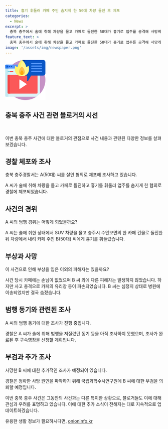 ```yaml
---
title: 흉기 휘둘러 카페 주인 숨지게 한 50대 차량 돌진 후 체포
categories:
  - News
excerpt: >
  충북 충주에서 술에 취해 차량을 몰고 카페로 돌진한 50대가 흉기로 업주를 공격해 사망케 한 사건이 발생했습니다. A씨는 살인 혐의로 경찰에 체포됐으며, 술에 취한 채 차량을 몰고 카페에 들어가 흉기를 휘두른 혐의를 받고 있습니다. A씨와 피해자 B씨는 연인 관계였으며, 사건 당시 다른 피해자는 없었으나 카페는 파손됐습니다. 경찰은 사망 원인을 조사 중이며, A씨의 동기와 구속 여부를 조사 중에 있습니다.
feature_text: >
  충북 충주에서 술에 취해 차량을 몰고 카페로 돌진한 50대가 흉기로 업주를 공격해 사망케 한 사건이 발생했습니다. A씨는 살인 혐의로 경찰에 체포됐으며, 술에 취한 채 차량을 몰고 카페에 들어가 흉기를 휘두른 혐의를 받고 있습니다. A씨와 피해자 B씨는 연인 관계였으며, 사건 당시 다른 피해자는 없었으나 카페는 파손됐습니다. 경찰은 사망 원인을 조사 중이며, A씨의 동기와 구속 여부를 조사 중에 있습니다.
image: '/assets/img/newspaper.png'
---
```


<p><img src="/assets/img/news.png" alt="rentncar 속보" /></p>

<h2 data-ke-size="size26">충북 충주 사건 관련 블로거의 시선</h2>

<p data-ke-size="size16">&nbsp;</p>

<p>이번 충북 충주 사건에 대한 블로거의 관점으로 사건 내용과 관련된 다양한 정보를 살펴보겠습니다.</p>

<h2 data-ke-size="size24">경찰 체포와 조사</h2>

<p data-ke-size="size16">충북 충주경찰서는 A(50대) 씨를 살인 혐의로 체포해 조사하고 있습니다.</p>

<p>A 씨가 술에 취해 차량을 몰고 카페로 돌진하고 흉기를 휘둘러 업주를 숨지게 한 혐의로 경찰에 체포되었습니다.</p>

<h2 data-ke-size="size24">사건의 경위</h2>

<p data-ke-size="size16">A 씨의 범행 경위는 어떻게 되었을까요?</p>

<p>A 씨는 술에 취한 상태에서 SUV 차량을 몰고 충주시 수안보면의 한 카페 건물로 돌진한 뒤 차량에서 내려 카페 주인 B(50대) 씨에게 흉기를 휘둘렀습니다.</p>

<h2 data-ke-size="size24">부상과 사망</h2>

<p data-ke-size="size16">이 사건으로 인해 부상을 입은 이외의 피해자는 있을까요?</p>

<p>사건 당시 카페에는 손님이 없었으며 B 씨 외에 다른 피해자는 발생하지 않았습니다. 하지만 사고 충격으로 카페의 유리창 등이 파손되었습니다. B 씨는 심정지 상태로 병원에 이송되었지만 결국 숨졌습니다.</p>

<h2 data-ke-size="size24">범행 동기와 관련된 조사</h2>

<p data-ke-size="size16">A 씨의 범행 동기에 대한 조사가 진행 중입니다.</p>

<p>경찰은 A 씨가 술에 취해 범행을 저질렀던 동기 등을 아직 조사하지 못했으며, 조사가 완료된 후 구속영장을 신청할 계획입니다.</p>

<h2 data-ke-size="size24">부검과 추가 조사</h2>

<p data-ke-size="size16">사망한 B 씨에 대한 추가적인 조사가 예정되어 있습니다.</p>

<p>경찰은 정확한 사망 원인을 파악하기 위해 국립과학수사연구원에 B 씨에 대한 부검을 의뢰할 예정입니다.</p>

<p>이번 충북 충주 사건은 그동안의 사건과는 다른 특이한 상황으로, 블로거들도 이에 대해 관심과 우려를 표명하고 있습니다. 이에 대한 추가 소식이 전해지는 대로 지속적으로 업데이트하겠습니다.</p>
유용한 생활 정보가 필요하시다면, <a href="https://onioninfo.kr" rel="dofollow">onioninfo.kr</a>


